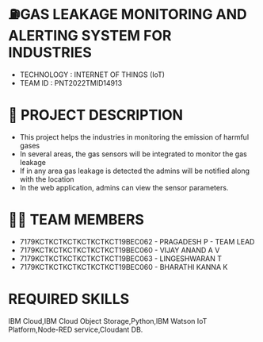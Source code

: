 # **⛽GAS LEAKAGE MONITORING AND ALERTING SYSTEM FOR INDUSTRIES**

- TECHNOLOGY : INTERNET OF THINGS (IoT)
- TEAM ID : PNT2022TMID14913

# **📒 PROJECT DESCRIPTION**
- This project helps the industries in monitoring the emission of harmful gases
- In several areas, the gas sensors will be integrated to monitor the gas leakage
- If in any area gas leakage is detected the admins will be notified along with the location
- In the web application, admins can view the sensor parameters.

# **👨‍💻 TEAM MEMBERS**
- 7179KCTKCTKCTKCTKCTKCT19BEC062 - PRAGADESH P - TEAM LEAD
- 7179KCTKCTKCTKCTKCTKCT19BEC060 - VIJAY ANAND A V
- 7179KCTKCTKCTKCTKCTKCT19BEC063 - LINGESHWARAN T
- 7179KCTKCTKCTKCTKCTKCT19BEC060 - BHARATHI KANNA K


# REQUIRED SKILLS

IBM Cloud,IBM Cloud Object Storage,Python,IBM Watson IoT Platform,Node-RED service,Cloudant DB.
